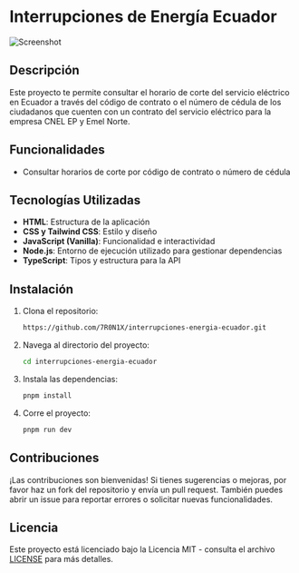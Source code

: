 # Interrupciones de Energía Ecuador
![Screenshot](https://github.com/user-attachments/assets/838c81d4-c0d5-49fb-82a2-0e9dbea04cb0)

## Descripción

Este proyecto te permite consultar el horario de corte del servicio eléctrico en Ecuador a través del código de contrato o el número de cédula de los ciudadanos que cuenten con un contrato del servicio eléctrico para la empresa CNEL EP y Emel Norte.

## Funcionalidades

- Consultar horarios de corte por código de contrato o número de cédula

## Tecnologías Utilizadas

- **HTML**: Estructura de la aplicación
- **CSS y Tailwind CSS**: Estilo y diseño
- **JavaScript (Vanilla)**: Funcionalidad e interactividad
- **Node.js**: Entorno de ejecución utilizado para gestionar dependencias
- **TypeScript**: Tipos y estructura para la API

## Instalación

1. Clona el repositorio:
   ```sh
   https://github.com/7R0N1X/interrupciones-energia-ecuador.git
   ```
2. Navega al directorio del proyecto:
   ```sh
   cd interrupciones-energia-ecuador
   ```
3. Instala las dependencias:
   ```sh
   pnpm install
   ```
4. Corre el proyecto:
   ```sh
   pnpm run dev
   ```

## Contribuciones
¡Las contribuciones son bienvenidas! Si tienes sugerencias o mejoras, por favor haz un fork del repositorio y envía un pull request. También puedes abrir un issue para reportar errores o solicitar nuevas funcionalidades.

## Licencia
Este proyecto está licenciado bajo la Licencia MIT - consulta el archivo [LICENSE](https://github.com/7R0N1X/interrupciones-energia-ecuador/blob/main/LICENSE) para más detalles.
